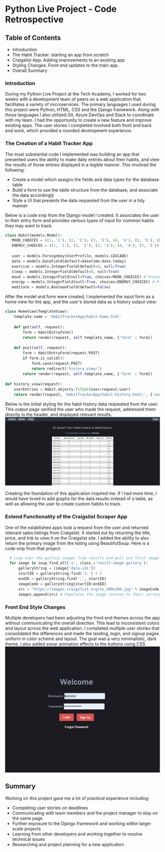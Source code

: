 # Python Live Project - Code Retrospective

## Table of Contents
* Introduction
* The Habit Tracker: starting an app from scratch
* Craigslist App: Adding improvements to an existing app
* Styling Changes: Front end updates to the main app
* Overall Summary

### Introduction
During my Python Live Project at the Tech Academy, I worked for two weeks with a development team of peers on a web application that facilitates a variety of microservices. The primary languages I used during this project were Python, HTML, CSS and the Django framework. Along with those languages I also utilized Git, Azure DevOps and Slack to coordinate with my team. I had the opportunity to create a new feature and improve existing apps. The user stories I completed involved both front and back end work, which provided a rounded development experience. 

### The Creation of a Habit Tracker App
The most substantial code I implemented was building an app that presented users the ability to make daily entries about their habits, and view the results of those entries displayed in a legible manner. This involved the following:
* Create a model which assigns the fields and data types for the database table
* Build a form to use the table structure from the database, and associate the data accordingly
* Style a UI that presents the data requested from the user in a tidy manner

Below is a code snip from the Django model I created. It associates the user to their entry form and provides various types of input for common habits they may want to track. 

```python
class Habit(models.Model):
   MOOD_CHOICES = ((1, '1'), (2, '2'), (3, '3'), (4, '4'), (5, '5'), (6, '6'), (7, '7'), (8, '8'), (9, '9'), (10, '10')) 
   ENERGY_CHOICES = ((1, '1'), (2, '2'), (3, '3'), (4, '4'), (5, '5'))

   user = models.ForeignKey(UserProfile, models.CASCADE)
   date = models.DateField(default=datetime.date.today)
   exercise = models.IntegerField(default=0, null=True)
   sleep = models.IntegerField(default=0, null=True)
   mood = models.IntegerField(null=True, choices=MOOD_CHOICES) # Presents a scale of 1-10
   energy = models.IntegerField(null=True, choices=ENERGY_CHOICES) # Presents a scale of 1-5
   meditate = models.BooleanField(default=False)
```

After the model and form were created, I implemented the input form as a home view for the app, and the user's stored data as a history output view:
```python
class HomeView(TemplateView):
    template_name = 'HabitTrackerApp/habit-home.html'

    def get(self, request):
        form = HabitEntryForm()
        return render(request, self.template_name, {'form' : form})

    def post(self, request):
        form = HabitEntryForm(request.POST)                
        if form.is_valid():
            form.save(request.POST)
            return redirect('history_view/')
        return render(request, self.template_name, {'form' : form})

def history_view(request):
    userEntries = Habit.objects.filter(user=request.user)
    return render(request, 'HabitTrackerApp/habit-history.html/', {'userEntries': userEntries})
```

Below is the initial styling for the habit history data requested from the user. This output page verified the user who made the request, addressed them directly in the header, and displayed relevant results. 
![History table results](https://github.com/jrs-scott/Code-Retrospectives/blob/master/results-page.JPG)

Creating the foundation of this application inspired me. If I had more time, I would have loved to add graphs for the data results instead of a table, as well as allowing the user to create custom habits to track. 

### Extend Functionality of the Craigslist Scraper App
One of the established apps took a request from the user and returned relevant sales listings from Craigslist. It started out by returning the title, price, and link to view it on the Craigslist site. I added the ability to also return the primary image from the listing using BeautifulSoup. Here is a code snip from that project:

```python
  # Loop over the gallery images from results and pull out first image sources
  for image in soup.find_all('a', class_='result-image gallery'):
      galleryString = (image['data-ids'])
      startID = galleryString.find('1:') + 2 
      endID = galleryString.find(',', startID)
      imageCode = galleryString[startID:endID] 
      src = "https://images.craigslist.org/%s_300x300.jpg" % imageCode # Extract the main image ID and create the image source
      images.append(src) # Populates the image sources to their corresponding list
```

### Front End Style Changes
Multiple developers had been adjusting the front end themes across the app without communicating the overall direction. This lead to inconsistent colors and layout across the web application. I completed multiple user stories that consolidated the differences and made the landing, login, and signup pages uniform in color scheme and layout. The goal was a very minimalistic, dark theme. I also added sonar animation effects to the buttons using CSS.
![Login styling](https://github.com/jrs-scott/Code-Retrospectives/blob/master/login-page.JPG)

## Summary
Working on this project gave me a lot of practical experience including:
* Completing user stories on deadlines
* Communicating with team members and the project manager to stay on the same page
* Further exposure to the Django framework and working within larger scale projects
* Learning from other developers and working together to resolve technical issues
* Researching and project planning for a new application
